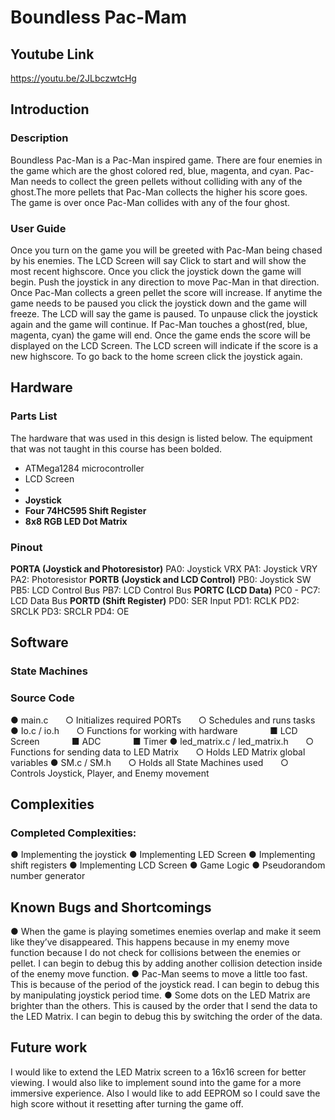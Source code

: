 # Boundless Pac-Mam

## Youtube Link

https://youtu.be/2JLbczwtcHg

## Introduction

### Description

Boundless Pac-Man is a Pac-Man inspired game. There are four enemies in the game
which are the ghost colored red, blue, magenta, and cyan. Pac-Man needs to collect the green
pellets without colliding with any of the ghost.The more pellets that Pac-Man collects the higher
his score goes. The game is over once Pac-Man collides with any of the four ghost.


### User Guide

Once you turn on the game you will be greeted with Pac-Man being chased by his
enemies. The LCD Screen will say Click to start and will show the most recent highscore. Once
you click the joystick down the game will begin.
Push the joystick in any direction to move Pac-Man in that direction. Once Pac-Man
collects a green pellet the score will increase.
If anytime the game needs to be paused you click the joystick down and the game will
freeze. The LCD will say the game is paused. To unpause click the joystick again and the game
will continue.
If Pac-Man touches a ghost(red, blue, magenta, cyan) the game will end. Once the game
ends the score will be displayed on the LCD Screen. The LCD screen will indicate if the score is
a new highscore.
To go back to the home screen click the joystick again.


## Hardware

### Parts List

The hardware that was used in this design is listed below. The equipment that was not
taught in this course has been bolded.
* ATMega1284 microcontroller
* LCD Screen
* 
* __Joystick__
* __Four 74HC595 Shift Register__
* __8x8 RGB LED Dot Matrix__

### Pinout
**PORTA ​(Joystick and Photoresistor)**
PA0: Joystick VRX
PA1: Joystick VRY
PA2: Photoresistor
**PORTB ​(Joystick and LCD Control)**
PB0: Joystick SW
PB5: LCD Control Bus
PB7: LCD Control Bus
**PORTC ​(LCD Data)**
PC0 - PC7: LCD Data Bus
**PORTD ​(Shift Register)**
PD0: SER Input
PD1: RCLK
PD2: SRCLK
PD3: SRCLR
PD4: OE


## Software

### State Machines




### Source Code
● main.c
&nbsp;&nbsp;&nbsp;&nbsp;&nbsp;&nbsp;○ Initializes required PORTs
&nbsp;&nbsp;&nbsp;&nbsp;&nbsp;&nbsp;○ Schedules and runs tasks
● Io.c​ / ​io.h
&nbsp;&nbsp;&nbsp;&nbsp;&nbsp;&nbsp;○ Functions for working with hardware
&nbsp;&nbsp;&nbsp;&nbsp;&nbsp;&nbsp;&nbsp;&nbsp;&nbsp;&nbsp;&nbsp;&nbsp;■ LCD Screen
&nbsp;&nbsp;&nbsp;&nbsp;&nbsp;&nbsp;&nbsp;&nbsp;&nbsp;&nbsp;&nbsp;&nbsp;■ ADC
&nbsp;&nbsp;&nbsp;&nbsp;&nbsp;&nbsp;&nbsp;&nbsp;&nbsp;&nbsp;&nbsp;&nbsp;■ Timer
● led_matrix.c​ / ​led_matrix.h
&nbsp;&nbsp;&nbsp;&nbsp;&nbsp;&nbsp;○ Functions for sending data to LED Matrix
&nbsp;&nbsp;&nbsp;&nbsp;&nbsp;&nbsp;○ Holds LED Matrix global variables
● SM.c​ / ​SM.h
&nbsp;&nbsp;&nbsp;&nbsp;&nbsp;&nbsp;○ Holds all State Machines used
&nbsp;&nbsp;&nbsp;&nbsp;&nbsp;&nbsp;○ Controls Joystick, Player, and Enemy movement

## Complexities

### Completed Complexities:
● Implementing the joystick
● Implementing LED Screen
● Implementing shift registers
● Implementing LCD Screen
● Game Logic
● Pseudorandom number generator

## Known Bugs and Shortcomings
● When the game is playing sometimes enemies overlap and make it seem like they’ve
disappeared. This happens because in my enemy move function because I do not check
for collisions between the enemies or pellet. I can begin to debug this by adding another
collision detection inside of the enemy move function.
● Pac-Man seems to move a little too fast. This is because of the period of the joystick
read. I can begin to debug this by manipulating joystick period time.
● Some dots on the LED Matrix are brighter than the others. This is caused by the order
that I send the data to the LED Matrix. I can begin to debug this by switching the order of
the data.
## Future work

I would like to extend the LED Matrix screen to a 16x16 screen for better viewing. I would also
like to implement sound into the game for a more immersive experience. Also I would like to add
EEPROM so I could save the high score without it resetting after turning the game off.


